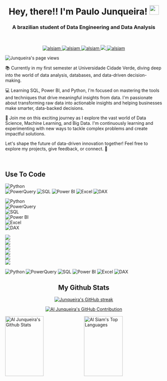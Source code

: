 <h1 align="center">  Hey, there!! I'm Paulo Junqueira! <img src="https://em-content.zobj.net/source/microsoft-teams/363/waving-hand_1f44b.png" height="30px"></h1>
<h3 align="center">A brazilian student of Data Engineering and Data Analysis</h3> <br>

<p align="center">
 <a href="https://wa.me/5521997380142" target="blank">
  <img src="https://img.shields.io/badge/Whatsapp-128C7E?style=for-the-badge&logo=whatsapp&logoColor=white" alt="alsiam" />
 </a>
 <a href="https://www.linkedin.com/in/paulo-junqueira-2356641a0/" target="_blank">
  <img src="https://img.shields.io/badge/LinkedIn-0077B5?style=for-the-badge&logo=linkedin&logoColor=white" alt="alsiam"/>
 </a>
 <a href="mailto:pjunqueiracardozo@hotmail.com" target="_blank">
  <img src="https://img.shields.io/badge/Gmail-c14438?style=for-the-badge&logo=gmail&logoColor=white" alt="alsiam" />
 </a>
 <a href="https://twitter.com/paulojunqueiira" target="_blank">
  <img src="https://img.shields.io/badge/Twitter-1DA1F2?style=for-the-badge&logo=twitter&logoColor=white" />
 </a>
 <a href="https://instagram.com/paulojunqueiira" target="_blank">
  <img src="https://img.shields.io/badge/Instagram-fe4164?style=for-the-badge&logo=instagram&logoColor=white" alt="alsiam" />
 </a> 
</p>


<p align="left"> <img src="https://komarev.com/ghpvc/?username=paulojunqueiira&label=Profile%20views&color=0e75b6&style=flat" alt="Junqueira's page views" /> </p>

  

📚 Currently in my first semester at Universidade Cidade Verde, diving deep into the world of data analysis, databases, and data-driven decision-making.

💻 Learning SQL, Power BI, and Python, I'm focused on mastering the tools and techniques that drive meaningful insights from data. I'm passionate about transforming raw data into actionable insights and helping businesses make smarter, data-backed decisions.

🚀 Join me on this exciting journey as I explore the vast world of Data Science, Machine Learning, and Big Data. I'm continuously learning and experimenting with new ways to tackle complex problems and create impactful solutions.

Let's shape the future of data-driven innovation together! Feel free to explore my projects, give feedback, or connect. 🌟

<br>


## Use To Code

![Python](https://img.shields.io/badge/Python-3776AB?style=for-the-badge&logo=python&logoColor=white)  
![PowerQuery](https://img.shields.io/badge/PowerQuery-017F8C?style=for-the-badge&logo=microsoft&logoColor=white)
![SQL](https://img.shields.io/badge/SQL-4479A1?style=for-the-badge&logo=postgresql&logoColor=white)
![Power BI](https://img.shields.io/badge/PowerBI-F2C811?style=for-the-badge&logo=powerbi&logoColor=black)
![Excel](https://img.shields.io/badge/Excel-217346?style=for-the-badge&logo=microsoft-excel&logoColor=white)
![DAX](https://img.shields.io/badge/DAX-000000?style=for-the-badge&logo=microsoft&logoColor=white)
 
 
![Python](https://img.shields.io/badge/Python-3776AB?style=for-the-badge&logo=python&logoColor=white)  
![PowerQuery](https://img.shields.io/badge/PowerQuery-017F8C?style=for-the-badge&logo=microsoft&logoColor=white)  
![SQL](https://img.shields.io/badge/SQL-4479A1?style=for-the-badge&logo=postgresql&logoColor=white)  
![Power BI](https://img.shields.io/badge/PowerBI-F2C811?style=for-the-badge&logo=powerbi&logoColor=black)  
![Excel](https://img.shields.io/badge/Excel-217346?style=for-the-badge&logo=microsoft-excel&logoColor=white)  
![DAX](https://img.shields.io/badge/DAX-000000?style=for-the-badge&logo=microsoft&logoColor=white)  

<span><img src="https://img.shields.io/badge/Python-3776AB?style=for-the-badge&logo=python&logoColor=white" /></span>  
<span><img src="https://img.shields.io/badge/PowerQuery-017F8C?style=for-the-badge&logo=microsoft&logoColor=white" /></span>  
<span><img src="https://img.shields.io/badge/SQL-4479A1?style=for-the-badge&logo=postgresql&logoColor=white" /></span>  
<span><img src="https://img.shields.io/badge/PowerBI-F2C811?style=for-the-badge&logo=powerbi&logoColor=black" /></span>  
<span><img src="https://img.shields.io/badge/Excel-217346?style=for-the-badge&logo=microsoft-excel&logoColor=white" /></span>  
<span><img src="https://img.shields.io/badge/DAX-000000?style=for-the-badge&logo=microsoft&logoColor=white" /></span>  


![Python](https://img.shields.io/badge/Python-3776AB?style=for-the-badge&logo=python&logoColor=white)  ![PowerQuery](https://img.shields.io/badge/PowerQuery-017F8C?style=for-the-badge&logo=microsoft&logoColor=white)  ![SQL](https://img.shields.io/badge/SQL-4479A1?style=for-the-badge&logo=postgresql&logoColor=white)  ![Power BI](https://img.shields.io/badge/PowerBI-F2C811?style=for-the-badge&logo=powerbi&logoColor=black)  ![Excel](https://img.shields.io/badge/Excel-217346?style=for-the-badge&logo=microsoft-excel&logoColor=white)  ![DAX](https://img.shields.io/badge/DAX-000000?style=for-the-badge&logo=microsoft&logoColor=white) 
<br>
<h2 align="center">
  My Github Stats
</h2>

<p align="center">
  <a href="https://github.com/paulojunqueiira">
    <img src="https://github-readme-streak-stats.herokuapp.com/?user=paulojunqueiira&theme=radical&border=7F3FBF&background=0D1117" alt="Junqueira's GitHub streak"/>
  </a>
</p>

<p align="center">
  <a href="https://github.com/alsiam">
    <img src="https://github-profile-summary-cards.vercel.app/api/cards/profile-details?username=paulojunqueiira&theme=radical" alt="Al Junqueira's GitHub Contribution"/>
  </a>
</p>

<a> 
    <a href="https://github.com/paulojunqueiira"><img alt="Al Junqueira's Github Stats" src="https://denvercoder1-github-readme-stats.vercel.app/api?username=paulojunqueiira&show_icons=true&count_private=true&theme=react&border_color=7F3FBF&bg_color=0D1117&title_color=F85D7F&icon_color=F8D866" height="192px" width="49.5%"/></a>
  <a href="https://github.com/paulojunqueiira"><img alt="Al Siam's Top Languages" src="https://denvercoder1-github-readme-stats.vercel.app/api/top-langs/?username=paulojunqueiira&langs_count=8&layout=compact&theme=react&border_color=7F3FBF&bg_color=0D1117&title_color=F85D7F&icon_color=F8D866" height="192px" width="49.5%"/></a>
  <br/>
</a>

